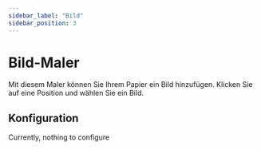 ```yaml
---
sidebar_label: "Bild"
sidebar_position: 3
---
```


# Bild-Maler

Mit diesem Maler können Sie Ihrem Papier ein Bild hinzufügen. Klicken Sie auf eine Position und wählen Sie ein Bild.

## Konfiguration

Currently, nothing to configure
